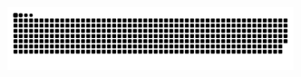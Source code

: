 <picture>
  <source media="(prefers-color-scheme: dark)" srcset="https://raw.githubusercontent.com/GabrielAgune/GabrielAgune/main/dist/github-snake-dark.svg" />
  <source media="(prefers-color-scheme: light)" srcset="https://raw.githubusercontent.com/GabrielAgune/GabrielAgune/main/dist/github-snake.svg" />
  <img alt="github snake animation" src="https://raw.githubusercontent.com/GabrielAgune/GabrielAgune/main/dist/github-snake.svg" />
</picture>
